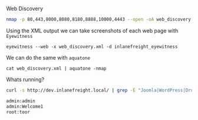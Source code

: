 
Web Discovery
```bash
nmap -p 80,443,8000,8080,8180,8888,10000,4443 --open -oA web_discovery -iL scope_list
```
Using the XML output we can take screenshots of each web page with `Eyewitness`
```shell
eyewitness --web -x web_discovery.xml -d inlanefreight_eyewitness
```
We can do the same with `aquatone` 
```shell
cat web_discovery.xml | aquatone -nmap
```
Whats running?
```bash
curl -s http://dev.inlanefreight.local/ | grep -E "Joomla|WordPress|Drupal"
```

```bash
admin:admin
admin:Welcome1
root:toor
```